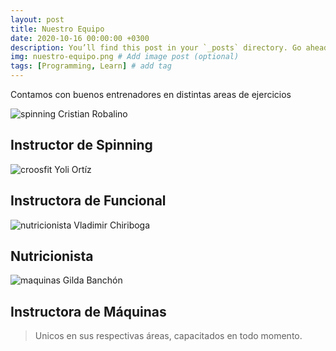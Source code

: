 ```yaml
---
layout: post
title: Nuestro Equipo
date: 2020-10-16 00:00:00 +0300
description: You’ll find this post in your `_posts` directory. Go ahead and edit it and re-build the site to see your changes. # Add post description (optional)
img: nuestro-equipo.png # Add image post (optional)
tags: [Programming, Learn] # add tag
---
```

Contamos con buenos entrenadores en distintas areas de ejercicios



![spinning]({{site.baseurl}}/assets/img/Instructor-Spinning.jpg)
Cristian Robalino
## Instructor de Spinning




![croosfit]({{site.baseurl}}/assets/img/Instructor-CrossFit.jpg)
Yoli Ortíz
## Instructora de Funcional




![nutricionista]({{site.baseurl}}/assets/img/Nutricionista.jpg)
Vladimir Chiriboga
## Nutricionista




![maquinas]({{site.baseurl}}/assets/img/Instructor-Maquinas.jpg)
Gilda Banchón
## Instructora de Máquinas




>Unicos en sus respectivas áreas, capacitados en todo momento.



